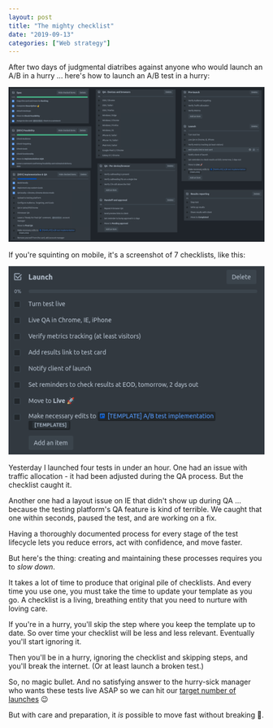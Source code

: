 ```yaml
---
layout: post
title: "The mighty checklist"
date: "2019-09-13"
categories: ["Web strategy"]
---
```


After two days of judgmental diatribes against anyone who would launch an A/B in a hurry ... here's how to launch an A/B test in a hurry:

![A screenshot of several long and detailed checklists](/images/many-checklists.png)

If you're squinting on mobile, it's a screenshot of 7 checklists, like this:

![A screenshot of a test launch checklist](/images/launch-checklist.png)

Yesterday I launched four tests in under an hour. One had an issue with traffic allocation - it had been adjusted during the QA process. But the checklist caught it.

Another one had a layout issue on IE that didn't show up during QA ... because the testing platform's QA feature is kind of terrible. We caught that one within seconds, paused the test, and are working on a fix.

Having a thoroughly documented process for every stage of the test lifecycle lets you reduce errors, act with confidence, and move faster.

But here's the thing: creating and maintaining these processes requires you to _slow down_.

It takes a lot of time to produce that original pile of checklists. And every time you use one, you must take the time to update your template as you go. A checklist is a living, breathing entity that you need to nurture with loving care.

If you're in a hurry, you'll skip the step where you keep the template up to date. So over time your checklist will be less and less relevant. Eventually you'll start ignoring it.

Then you'll be in a hurry, ignoring the checklist and skipping steps, and you'll break the internet. (Or at least launch a broken test.)

So, no magic bullet. And no satisfying answer to the hurry-sick manager who wants these tests live ASAP so we can hit our [target number of launches](https://briandavidhall.com/why-number-of-tests-is-a-terrible-success-metric/) 😉

But with care and preparation, it _is_ possible to move fast without breaking 💩.
